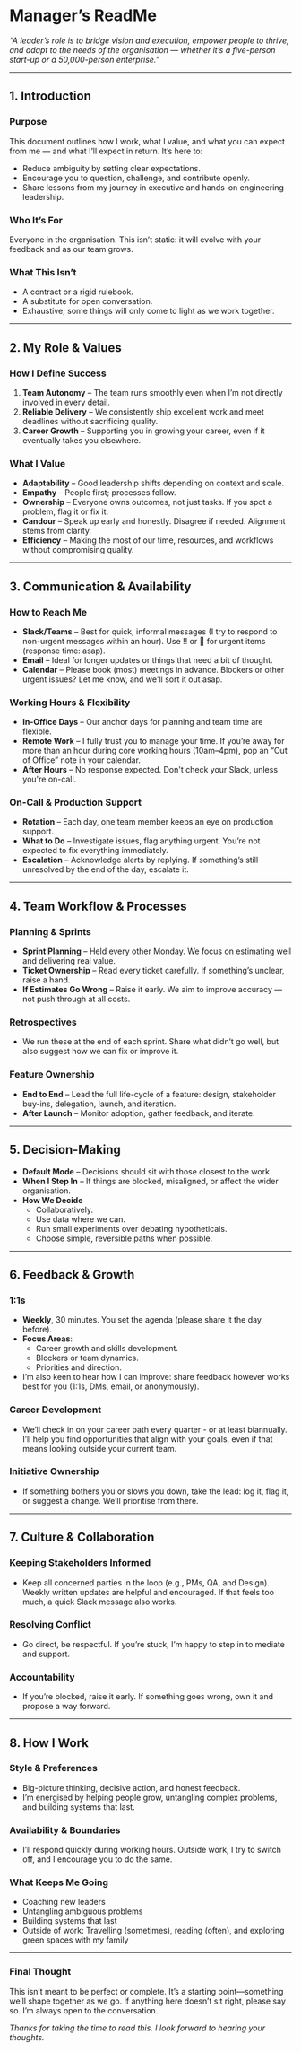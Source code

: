 # Manager’s ReadMe  
*“A leader’s role is to bridge vision and execution, empower people to thrive, and adapt to the needs of the organisation — whether it’s a five-person start-up or a 50,000-person enterprise.”*

---

## 1. Introduction  

### **Purpose**  
This document outlines how I work, what I value, and what you can expect from me — and what I’ll expect in return. It’s here to:  
- Reduce ambiguity by setting clear expectations.  
- Encourage you to question, challenge, and contribute openly.  
- Share lessons from my journey in executive and hands-on engineering leadership.  

### **Who It’s For**  
Everyone in the organisation. This isn’t static: it will evolve with your feedback and as our team grows.  

### **What This Isn’t**  
- A contract or a rigid rulebook.  
- A substitute for open conversation.  
- Exhaustive; some things will only come to light as we work together.  

---

## 2. My Role & Values  

### **How I Define Success**  
1. **Team Autonomy** – The team runs smoothly even when I’m not directly involved in every detail.  
2. **Reliable Delivery** – We consistently ship excellent work and meet deadlines without sacrificing quality.  
3. **Career Growth** – Supporting you in growing your career, even if it eventually takes you elsewhere.  

### **What I Value**  
- **Adaptability** – Good leadership shifts depending on context and scale.  
- **Empathy** – People first; processes follow.  
- **Ownership** – Everyone owns outcomes, not just tasks. If you spot a problem, flag it or fix it.  
- **Candour** – Speak up early and honestly. Disagree if needed. Alignment stems from clarity.
- **Efficiency** – Making the most of our time, resources, and workflows without compromising quality.

---

## 3. Communication & Availability  

### **How to Reach Me**  
- **Slack/Teams** – Best for quick, informal messages (I try to respond to non-urgent messages within an hour). Use ‼️ or 🚨 for urgent items (response time: asap).  
- **Email** – Ideal for longer updates or things that need a bit of thought.  
- **Calendar** – Please book (most) meetings in advance. Blockers or other urgent issues? Let me know, and we'll sort it out asap.

### **Working Hours & Flexibility**  
- **In-Office Days** – Our anchor days for planning and team time are flexible.  
- **Remote Work** – I fully trust you to manage your time. If you’re away for more than an hour during core working hours (10am–4pm), pop an “Out of Office” note in your calendar.  
- **After Hours** – No response expected. Don't check your Slack, unless you're on-call.

### **On-Call & Production Support**  
- **Rotation** – Each day, one team member keeps an eye on production support.  
- **What to Do** – Investigate issues, flag anything urgent. You’re not expected to fix everything immediately.  
- **Escalation** – Acknowledge alerts by replying. If something’s still unresolved by the end of the day, escalate it.  

---

## 4. Team Workflow & Processes  

### **Planning & Sprints**  
- **Sprint Planning** – Held every other Monday. We focus on estimating well and delivering real value.  
- **Ticket Ownership** – Read every ticket carefully. If something’s unclear, raise a hand.  
- **If Estimates Go Wrong** – Raise it early. We aim to improve accuracy — not push through at all costs.  

### **Retrospectives**  
- We run these at the end of each sprint. Share what didn’t go well, but also suggest how we can fix or improve it.  

### **Feature Ownership**  
- **End to End** – Lead the full life-cycle of a feature: design, stakeholder buy-ins, delegation, launch, and iteration.  
- **After Launch** – Monitor adoption, gather feedback, and iterate.  

---

## 5. Decision-Making  
- **Default Mode** – Decisions should sit with those closest to the work.  
- **When I Step In** – If things are blocked, misaligned, or affect the wider organisation.  
- **How We Decide**  
  - Collaboratively.
  - Use data where we can.  
  - Run small experiments over debating hypotheticals.  
  - Choose simple, reversible paths when possible.

---

## 6. Feedback & Growth  

### **1:1s**  
- **Weekly**, 30 minutes. You set the agenda (please share it the day before).  
- **Focus Areas**:  
  - Career growth and skills development.  
  - Blockers or team dynamics.  
  - Priorities and direction.  
- I’m also keen to hear how I can improve: share feedback however works best for you (1:1s, DMs, email, or anonymously).  

### **Career Development**  
- We’ll check in on your career path every quarter - or at least biannually. I’ll help you find opportunities that align with your goals, even if that means looking outside your current team.  

### **Initiative Ownership**  
- If something bothers you or slows you down, take the lead: log it, flag it, or suggest a change. We’ll prioritise from there.  

---

## 7. Culture & Collaboration  

### **Keeping Stakeholders Informed**  
- Keep all concerned parties in the loop (e.g., PMs, QA, and Design). Weekly written updates are helpful and encouraged. If that feels too much, a quick Slack message also works.  

### **Resolving Conflict**  
- Go direct, be respectful. If you’re stuck, I’m happy to step in to mediate and support.  

### **Accountability**  
- If you’re blocked, raise it early. If something goes wrong, own it and propose a way forward.  

---

## 8. How I Work  

### **Style & Preferences**  
- Big-picture thinking, decisive action, and honest feedback.  
- I’m energised by helping people grow, untangling complex problems, and building systems that last.  

### **Availability & Boundaries**  
- I’ll respond quickly during working hours. Outside work, I try to switch off, and I encourage you to do the same.  

### **What Keeps Me Going**  
- Coaching new leaders  
- Untangling ambiguous problems  
- Building systems that last  
- Outside of work: Travelling (sometimes), reading (often), and exploring green spaces with my family

---

### **Final Thought**  
This isn’t meant to be perfect or complete. It’s a starting point—something we’ll shape together as we go. If anything here doesn’t sit right, please say so. I’m always open to the conversation.  

*Thanks for taking the time to read this. I look forward to hearing your thoughts.*
